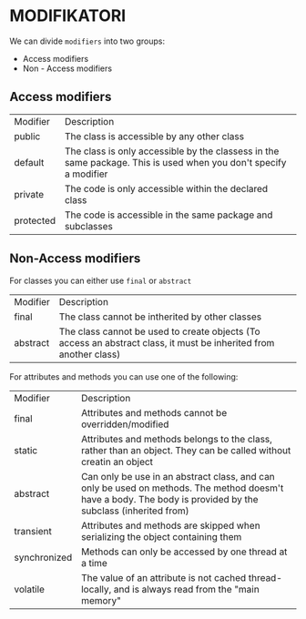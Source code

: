 # MODIFIKATORI

We can divide `modifiers` into two groups:
- Access modifiers
- Non - Access modifiers

## Access modifiers
<table>
<tr>
<td>
    Modifier
</td>
<td> Description</td>
</tr>
<tr>
<td>public</td>
<td>The class is accessible by any other class</td>
</tr>
<tr>
<td>default</td>
<td> The class is only accessible by the classess in the same package. This is used
when you don't specify a modifier
</td>
</tr>
<tr>
<td>private</td>
<td>The code is only accessible within the declared class</td>
</tr>
<tr>
<td>protected</td>
<td>The code is accessible in the same package and subclasses</td>
</tr>
</table>


## Non-Access modifiers
For classes you can either use `final` or `abstract`
<table>
<tr>
<td>
    Modifier
</td>
<td> Description</td>
</tr>
<tr>
<td>final</td>
<td>The class cannot be intherited by other classes</td>
</tr>
<tr>
<td>abstract</td>
<td> The class cannot be used to create objects (To access an abstract class, it must
be inherited from another class)

</table>

For attributes and methods you can use one of the following:
<table>
<tr>
<td>
    Modifier
</td>
<td> Description</td>
</tr>
<tr>
<td>final</td>
<td>Attributes and methods cannot be overridden/modified</td>
</tr>
<tr>
<td>static</td>
<td> Attributes and methods belongs to the class, rather than an object. They can be called
without creatin an object
</td>
</tr>
<tr>
<td>abstract</td>
<td>Can only be use in an abstract class, and can only be used on methods. The method
doesm't have a body. The body is provided by the subclass (inherited from)</td>
</tr>
<tr>
<td>transient</td>
<td>Attributes and methods are skipped when serializing the object containing them</td>
</tr>
<tr>
    <td>synchronized</td>
    <td>Methods can only be accessed by one thread at a time</td>
</tr>
<tr>
<td>volatile</td>
<td>The value of an attribute is not cached thread-locally, and is always read from the "main memory"</td>
</tr>
</table>